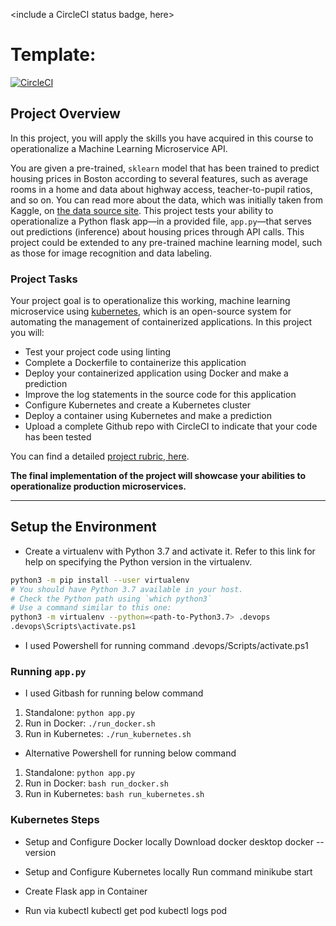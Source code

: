 <include a CircleCI status badge, here>
# Template:
[![CircleCI](https://dl.circleci.com/status-badge/img/gh/thaitranduc/udacity-project4/tree/main.svg?style=svg)](https://dl.circleci.com/status-badge/redirect/gh/thaitranduc/udacity-project4/tree/main)


## Project Overview

In this project, you will apply the skills you have acquired in this course to operationalize a Machine Learning Microservice API. 

You are given a pre-trained, `sklearn` model that has been trained to predict housing prices in Boston according to several features, such as average rooms in a home and data about highway access, teacher-to-pupil ratios, and so on. You can read more about the data, which was initially taken from Kaggle, on [the data source site](https://www.kaggle.com/c/boston-housing). This project tests your ability to operationalize a Python flask app—in a provided file, `app.py`—that serves out predictions (inference) about housing prices through API calls. This project could be extended to any pre-trained machine learning model, such as those for image recognition and data labeling.

### Project Tasks

Your project goal is to operationalize this working, machine learning microservice using [kubernetes](https://kubernetes.io/), which is an open-source system for automating the management of containerized applications. In this project you will:
* Test your project code using linting
* Complete a Dockerfile to containerize this application
* Deploy your containerized application using Docker and make a prediction
* Improve the log statements in the source code for this application
* Configure Kubernetes and create a Kubernetes cluster
* Deploy a container using Kubernetes and make a prediction
* Upload a complete Github repo with CircleCI to indicate that your code has been tested

You can find a detailed [project rubric, here](https://review.udacity.com/#!/rubrics/2576/view).

**The final implementation of the project will showcase your abilities to operationalize production microservices.**

---

## Setup the Environment

* Create a virtualenv with Python 3.7 and activate it. Refer to this link for help on specifying the Python version in the virtualenv. 
```bash
python3 -m pip install --user virtualenv
# You should have Python 3.7 available in your host. 
# Check the Python path using `which python3`
# Use a command similar to this one:
python3 -m virtualenv --python=<path-to-Python3.7> .devops
.devops\Scripts\activate.ps1
```

* I used Powershell for running command
.devops/Scripts/activate.ps1

### Running `app.py`
* I used Gitbash for running below command
1. Standalone:  `python app.py`
2. Run in Docker:  `./run_docker.sh`
3. Run in Kubernetes:  `./run_kubernetes.sh`
* Alternative Powershell for running below command
1. Standalone:  `python app.py`
2. Run in Docker:  `bash run_docker.sh`
3. Run in Kubernetes:  `bash run_kubernetes.sh`

### Kubernetes Steps

* Setup and Configure Docker locally
Download docker desktop
docker --version

* Setup and Configure Kubernetes locally
Run command minikube start

* Create Flask app in Container

* Run via kubectl
kubectl get pod
kubectl logs pod
